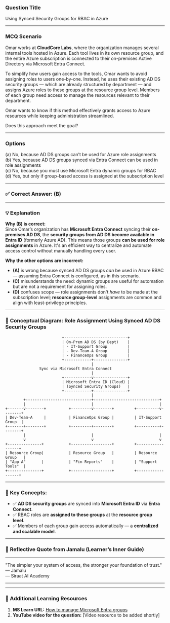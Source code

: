 ### **Question Title**  
Using Synced Security Groups for RBAC in Azure

---

### **MCQ Scenario**  
Omar works at **CloudCore Labs**, where the organization manages several internal tools hosted in Azure. Each tool lives in its own resource group, and the entire Azure subscription is connected to their on-premises Active Directory via Microsoft Entra Connect.

To simplify how users gain access to the tools, Omar wants to avoid assigning roles to users one-by-one. Instead, he uses their existing AD DS security groups — which are already structured by department — and assigns Azure roles to these groups at the resource group level. Members of each group need access to manage the resources relevant to their department.

Omar wants to know if this method effectively grants access to Azure resources while keeping administration streamlined.

Does this approach meet the goal?

---

### **Options**  
(a) No, because AD DS groups can’t be used for Azure role assignments  
(b) Yes, because AD DS groups synced via Entra Connect can be used in role assignments  
(c) No, because you must use Microsoft Entra dynamic groups for RBAC  
(d) Yes, but only if group-based access is assigned at the subscription level  

---

### ✅ **Correct Answer:** (B)

---

### 💡 **Explanation**  
**Why (B) is correct:**  
Since Omar’s organization has **Microsoft Entra Connect** syncing their **on-premises AD DS**, the **security groups from AD DS become available in Entra ID** (formerly Azure AD). This means those groups **can be used for role assignments** in Azure. It's an efficient way to centralize and automate access control without manually handling every user.

**Why the other options are incorrect:**  
- **(A)** is wrong because synced AD DS groups *can* be used in Azure RBAC — assuming Entra Connect is configured, as in this scenario.  
- **(C)** misunderstands the need: dynamic groups are useful for automation but are not a requirement for assigning roles.  
- **(D)** confuses scope — role assignments don't *have* to be made at the subscription level; **resource group-level** assignments are common and align with least-privilege principles.

---

### 🧩 **Conceptual Diagram: Role Assignment Using Synced AD DS Security Groups**

```plaintext
                         +----------------------------+
                         | On-Prem AD DS (by Dept)    |
                         | - IT-Support Group         |
                         | - Dev-Team-A Group         |
                         | - FinanceOps Group         |
                         +------------+---------------+
                                      |
               Sync via Microsoft Entra Connect
                                      |
                         +------------v---------------+
                         | Microsoft Entra ID (Cloud) |
                         | (Synced Security Groups)   |
                         +------------+---------------+
                                      |
        +-----------------------------+-----------------------------+
        |                             |                             |
+-------v--------+          +---------v--------+         +----------v--------+
| Dev-Team-A     |          | FinanceOps Group |         | IT-Support Group  |
+-------+--------+          +---------+--------+         +----------+--------+
        |                             |                             |
        v                             v                             v
+---------------+           +------------------+         +------------------+
| Resource Group|           | Resource Group   |         | Resource Group   |
| "App A"       |           | "Fin Reports"    |         | "Support Tools"  |
+---------------+           +------------------+         +------------------+
```

---

### 📝 Key Concepts:

* ✅ **AD DS security groups** are synced into **Microsoft Entra ID** via **Entra Connect**.
* ✅ RBAC roles are **assigned to these groups** at the **resource group level**.
* ✅ Members of each group gain access automatically — a **centralized and scalable model**.


---

### 💬 **Reflective Quote from Jamalu (Learner’s Inner Guide)**  
________________________________________  
"The simpler your system of access, the stronger your foundation of trust."  
— Jamalu  
— Siraat AI Academy  
________________________________________

---

### 🔗 Additional Learning Resources  
1. **MS Learn URL:** [How to manage Microsoft Entra groups](https://learn.microsoft.com/en-us/entra/fundamentals/how-to-manage-groups)  
2. **YouTube video for the question:** [Video resource to be added shortly]
